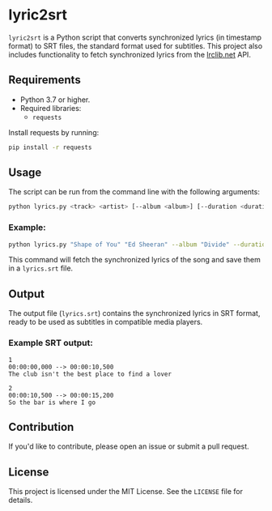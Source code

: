 
# lyric2srt

`lyric2srt` is a Python script that converts synchronized lyrics (in timestamp format) to SRT files, the standard format used for subtitles. This project also includes functionality to fetch synchronized lyrics from the [lrclib.net](https://lrclib.net) API.

## Requirements

- Python 3.7 or higher.
- Required libraries:
  - `requests`

Install requests by running:
```bash
pip install -r requests
```

## Usage

The script can be run from the command line with the following arguments:

```bash
python lyrics.py <track> <artist> [--album <album>] [--duration <duration>]
```

### Example:

```bash
python lyrics.py "Shape of You" "Ed Sheeran" --album "Divide" --duration 233
```

This command will fetch the synchronized lyrics of the song and save them in a `lyrics.srt` file.

## Output

The output file (`lyrics.srt`) contains the synchronized lyrics in SRT format, ready to be used as subtitles in compatible media players.

### Example SRT output:

```
1
00:00:00,000 --> 00:00:10,500
The club isn't the best place to find a lover

2
00:00:10,500 --> 00:00:15,200
So the bar is where I go
```

## Contribution

If you'd like to contribute, please open an issue or submit a pull request.

## License

This project is licensed under the MIT License. See the `LICENSE` file for details.

